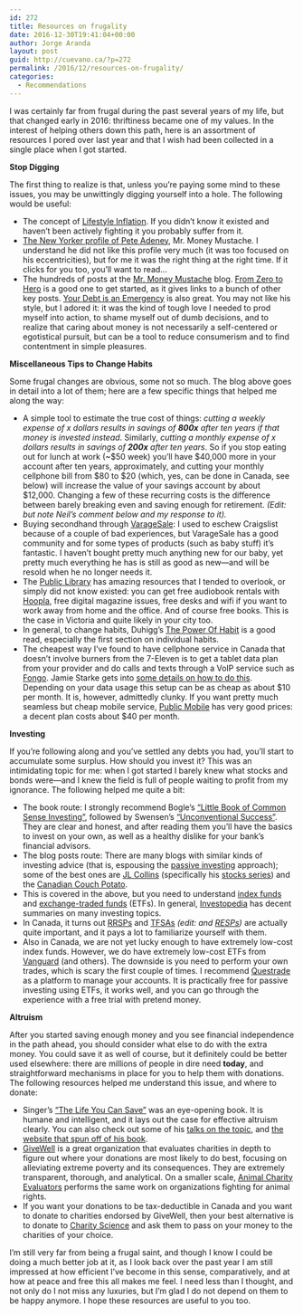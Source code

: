 ```yaml
---
id: 272
title: Resources on frugality
date: 2016-12-30T19:41:04+00:00
author: Jorge Aranda
layout: post
guid: http://cuevano.ca/?p=272
permalink: /2016/12/resources-on-frugality/
categories:
  - Recommendations
---
```

I was certainly far from frugal during the past several years of my life, but that changed early in 2016: thriftiness became one of my values. In the interest of helping others down this path, here is an assortment of resources I pored over last year and that I wish had been collected in a single place when I got started.

**Stop Digging**

The first thing to realize is that, unless you&#8217;re paying some mind to these issues, you may be unwittingly digging yourself into a hole. The following would be useful:

  * The concept of [Lifestyle Inflation](http://www.investopedia.com/terms/l/lifestyle-inflation.asp). If you didn&#8217;t know it existed and haven&#8217;t been actively fighting it you probably suffer from it.
  * [The New Yorker profile of Pete Adeney](http://www.newyorker.com/magazine/2016/02/29/mr-money-mustache-the-frugal-guru), Mr. Money Mustache. I understand he did not like this profile very much (it was too focused on his eccentricities), but for me it was the right thing at the right time. If it clicks for you too, you&#8217;ll want to read&#8230;
  * The hundreds of posts at the [Mr. Money Mustache](http://www.mrmoneymustache.com/) blog. [From Zero to Hero](http://www.mrmoneymustache.com/2013/02/22/getting-rich-from-zero-to-hero-in-one-blog-post/) is a good one to get started, as it gives links to a bunch of other key posts. [Your Debt is an Emergency](http://www.mrmoneymustache.com/2012/04/18/news-flash-your-debt-is-an-emergency/) is also great. You may not like his style, but I adored it: it was the kind of tough love I needed to prod myself into action, to shame myself out of dumb decisions, and to realize that caring about money is not necessarily a self-centered or egotistical pursuit, but can be a tool to reduce consumerism and to find contentment in simple pleasures.

**Miscellaneous Tips to Change Habits**

Some frugal changes are obvious, some not so much. The blog above goes in detail into a lot of them; here are a few specific things that helped me along the way:

  * A simple tool to estimate the true cost of things: _cutting a weekly expense of x dollars results in savings of **800x** after ten years if that money is invested instead_. Similarly, _cutting a monthly expense of x dollars results in savings of **200x** after ten years_. So if you stop eating out for lunch at work (~$50 week) you&#8217;ll have $40,000 more in your account after ten years, approximately, and cutting your monthly cellphone bill from $80 to $20 (which, yes, can be done in Canada, see below) will increase the value of your savings account by about $12,000. Changing a few of these recurring costs is the difference between barely breaking even and saving enough for retirement. _(Edit: but note Neil&#8217;s comment below and my response to it)._
  * Buying secondhand through [VarageSale](https://www.varagesale.com/): I used to eschew Craigslist because of a couple of bad experiences, but VarageSale has a good community and for some types of products (such as baby stuff) it&#8217;s fantastic. I haven&#8217;t bought pretty much anything new for our baby, yet pretty much everything he has is still as good as new—and will be resold when he no longer needs it.
  * The [Public Library](http://gvpl.ca/) has amazing resources that I tended to overlook, or simply did not know existed: you can get free audiobook rentals with [Hoopla](https://www.hoopladigital.com/), free digital magazine issues, free desks and wifi if you want to work away from home and the office. And of course free books. This is the case in Victoria and quite likely in your city too.
  * In general, to change habits, Duhigg&#8217;s [The Power Of Habit](http://charlesduhigg.com/the-power-of-habit/) is a good read, especially the first section on individual habits.
  * The cheapest way I&#8217;ve found to have cellphone service in Canada that doesn&#8217;t involve burners from the 7-Eleven is to get a tablet data plan from your provider and do calls and texts through a VoIP service such as [Fongo](https://www.fongo.com/). Jamie Starke gets into [some details on how to do this](https://www.jamiestarke.com/2014/10/06/my-year-without-a-voice-plan-phone-calls-for-less/). Depending on your data usage this setup can be as cheap as about $10 per month. It is, however, admittedly clunky. If you want pretty much seamless but cheap mobile service, [Public Mobile](https://publicmobile.ca/en/on) has very good prices: a decent plan costs about $40 per month.

**Investing**

If you&#8217;re following along and you&#8217;ve settled any debts you had, you&#8217;ll start to accumulate some surplus. How should you invest it? This was an intimidating topic for me: when I got started I barely knew what stocks and bonds were—and I knew the field is full of people waiting to profit from my ignorance. The following helped me quite a bit:

  * The book route: I strongly recommend Bogle&#8217;s [&#8220;Little Book of Common Sense Investing&#8221;](https://www.amazon.ca/Little-Book-Common-Sense-Investing/dp/0470102101/), followed by Swensen&#8217;s [&#8220;Unconventional Success&#8221;](https://www.amazon.com/Unconventional-Success-Fundamental-Approach-Investment/dp/0743228383). They are clear and honest, and after reading them you&#8217;ll have the basics to invest on your own, as well as a healthy dislike for your bank&#8217;s financial advisors.
  * The blog posts route: There are many blogs with similar kinds of investing advice (that is, espousing the [passive investing](https://en.wikipedia.org/wiki/Passive_management) approach); some of the best ones are [JL Collins](http://jlcollinsnh.com/) (specifically his [stocks series](http://jlcollinsnh.com/stock-series/)) and the [Canadian Couch Potato](http://canadiancouchpotato.com/).
  * This is covered in the above, but you need to understand [index funds](http://www.investopedia.com/terms/i/indexfund.asp) and [exchange-traded funds](http://www.investopedia.com/terms/e/etf.asp) (ETFs). In general, [Investopedia](http://www.investopedia.com/) has decent summaries on many investing topics.
  * In Canada, it turns out [RRSPs](https://en.wikipedia.org/wiki/Registered_Retirement_Savings_Plan) and [TFSAs](https://en.wikipedia.org/wiki/Tax-Free_Savings_Account) _(edit: and [RESPs](https://en.wikipedia.org/wiki/Registered_Education_Savings_Plan))_ are actually quite important, and it pays a lot to familiarize yourself with them.
  * Also in Canada, we are not yet lucky enough to have extremely low-cost index funds. However, we do have extremely low-cost ETFs from [Vanguard](https://www.vanguardcanada.ca/individual/portal.htm) (and others). The downside is you need to perform your own trades, which is scary the first couple of times. I recommend [Questrade](http://www.questrade.com/) as a platform to manage your accounts. It is practically free for passive investing using ETFs, it works well, and you can go through the experience with a free trial with pretend money.

**Altruism**

After you started saving enough money and you see financial independence in the path ahead, you should consider what else to do with the extra money. You could save it as well of course, but it definitely could be better used elsewhere: there are millions of people in dire need **today**, and straightforward mechanisms in place for you to help them with donations. The following resources helped me understand this issue, and where to donate:

  * Singer&#8217;s [&#8220;The Life You Can Save&#8221;](https://www.amazon.com/Life-You-Can-Save-Poverty/dp/0812981561) was an eye-opening book. It is humane and intelligent, and it lays out the case for effective altruism clearly. You can also check out some of his [talks on the topic](https://www.thelifeyoucansave.org/Peter-Singer), and [the website that spun off of his book](https://www.thelifeyoucansave.org/).
  * [GiveWell](http://www.givewell.org/) is a great organization that evaluates charities in depth to figure out where your donations are most likely to do best, focusing on alleviating extreme poverty and its consequences. They are extremely transparent, thorough, and analytical. On a smaller scale, [Animal Charity Evaluators](https://animalcharityevaluators.org/) performs the same work on organizations fighting for animal rights.
  * If you want your donations to be tax-deductible in Canada and you want to donate to charities endorsed by GiveWell, then your best alternative is to donate to [Charity Science](http://www.charityscience.com/) and ask them to pass on your money to the charities of your choice.

I&#8217;m still very far from being a frugal saint, and though I know I could be doing a much better job at it, as I look back over the past year I am still impressed at how efficient I&#8217;ve become in this sense, comparatively, and at how at peace and free this all makes me feel. I need less than I thought, and not only do I not miss any luxuries, but I&#8217;m glad I do not depend on them to be happy anymore. I hope these resources are useful to you too.